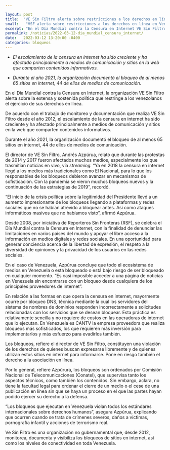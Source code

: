 ```yaml
---

layout: post
title:  "VE Sin Filtro alerta sobre restricciones a los derechos en línea en Venezuela"
small:   "VSF alerta sobre restricciones a los derechos en línea en Venezuela"
excerpt: "En el Día Mundial contra la Censura en Internet VE Sin Filtro alerta sobre la extensa y sostenida política que restringe a los venezolanos el ejercicio de sus derechos en línea"
permalink: /noticias/2022-03-12-dia_mundial_censura_internet/
date:   2022-03-12 13:20:00 -0400
categories: bloqueos
---
```


- _El escalamiento de la censura en internet ha sido creciente y ha afectado principalmente a medios de comunicación y sitios en la web que comparten contenidos informativos._

- _Durante el año 2021, la organización documentó el bloqueo de al menos 65 sitios en internet, 44 de ellos de medios de comunicación._

En el Día Mundial contra la Censura en Internet, la organización VE Sin Filtro alerta sobre la extensa y sostenida política que restringe a los venezolanos el ejercicio de sus derechos en línea.

De acuerdo con el trabajo de monitoreo y documentación que realiza VE Sin Filtro desde el año 2012, el escalamiento de la censura en internet ha sido creciente y ha afectado principalmente a medios de comunicación y sitios en la web que comparten contenidos informativos.

Durante el año 2021, la organización documentó el bloqueo de al menos 65 sitios en internet, 44 de ellos de medios de comunicación.

El director de VE Sin Filtro, Andrés Azpúrua, relató que durante las protestas de 2014 y 2017 fueron afectados muchos medios, especialmente los que trasmitían noticias en vivo, vía _streaming._ “Ya en 2018 la censura en internet llegó a los medios más tradicionales como El Nacional, para lo que los responsables de los bloqueos debieron avanzar en mecanismos de sofisticación. Con la pandemia se vieron muchos bloqueos nuevos y la continuación de las estrategias de 2019”, recordó.

“El inicio de la crisis política sobre la legitimidad del Presidente llevó a un aumento impresionante de los bloqueos llegando a plataformas y redes sociales que no se habían atrevido a bloquear antes. Así como ataques informáticos masivos que no habíamos visto”, afirmó Azpúrua.

Desde 2008, por iniciativa de Reporteros Sin Fronteras (RSF), se celebra el Día Mundial contra la Censura en Internet, con la finalidad de denunciar las limitaciones en varios países del mundo y apoyar el libre acceso a la información en medios digitales y redes sociales. En una oportunidad para generar conciencia acerca de la libertad de expresión, el respeto a la diversidad de opiniones y la privacidad de los usuarios en las redes sociales.

En el caso de Venezuela, Azpúrua concluye que todo el ecosistema de medios en Venezuela o está bloqueado o está bajo riesgo de ser bloqueado en cualquier momento. “Es casi imposible acceder a una página de noticias en Venezuela sin encontrarse con un bloqueo desde cualquiera de los principales proveedores de internet”.

En relación a las formas en que opera la censura en internet, mayormente ocurre por bloqueo DNS, técnica mediante la cual los servidores del sistema de nombres de dominios responden incorrectamente a solicitudes relacionadas con los servicios que se desean bloquear. Esta práctica es relativamente sencilla y no requiere de costos en las operadoras de internet que lo ejecutan. En Venezuela es CANTV la empresa proveedora que realiza bloqueos más sofisticados, los que requieren más inversión para implementarlos y más esfuerzo para evadirlos también.

Los bloqueos, refiere el director de VE Sin Filtro, constituyen una violación de los derechos de quienes buscan expresarse libremente y de quienes utilizan estos sitios en internet para informarse. Pone en riesgo también el derecho a la asociación en línea.

Por lo general, refiere Azpúrura, los bloqueos son ordenados por Comisión Nacional de Telecomunicaciones (Conatel), que supervisa tanto los aspectos técnicos, como también los contenidos. Sin embargo, aclara, no tiene la facultad legal para ordenar el cierre de un medio o el cese de una publicación en línea sin que se haya un proceso en el que las partes hayan podido ejercer su derecho a la defensa.

“Los bloqueos que ejecutan en Venezuela violan todos los estándares internacionales sobre derechos humanos”, asegura Azpúrua, explicando que ocurren cuando se trata de crímenes severos, daños a víctimas, pornografía infantil y acciones de terrorismo real.

Ve Sin Filtro es una organización no gubernamental que, desde 2012, monitorea, documenta y visibiliza los bloqueos de sitios en internet, así como los niveles de conectividad en toda Venezuela.
